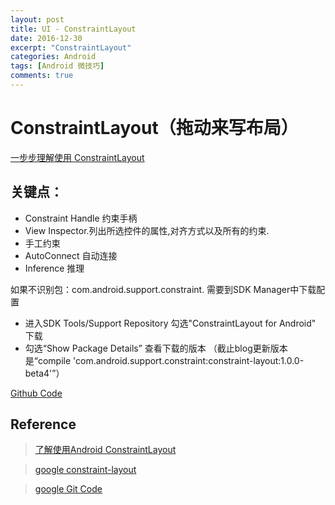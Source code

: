 ```yaml
---
layout: post
title: UI - ConstraintLayout
date: 2016-12-30
excerpt: "ConstraintLayout"
categories: Android
tags: [Android 微技巧]
comments: true
---
```



# ConstraintLayout（拖动来写布局）

[一步步理解使用 ConstraintLayout](http://www.jianshu.com/p/793f76cf9fea)

## 关键点：

- Constraint Handle 约束手柄
- View Inspector.列出所选控件的属性,对齐方式以及所有的约束.
- 手工约束
- AutoConnect 自动连接 
- Inference	推理

如果不识别包：com.android.support.constraint. 需要到SDK Manager中下载配置

- 进入SDK Tools/Support Repository 勾选"ConstraintLayout for Android" 下载
- 勾选“Show Package Details” 查看下载的版本 （截止blog更新版本是“compile 'com.android.support.constraint:constraint-layout:1.0.0-beta4'”）

[Github Code](https://github.com/vivianking6855/android-ui/tree/ui-advanced)

## Reference

> [了解使用Android ConstraintLayout](http://quanqi.org/2016/05/20/code-labs-constraint-layout/)

> [google constraint-layout](https://codelabs.developers.google.com/codelabs/constraint-layout/index.html#0)

> [google Git Code](https://github.com/googlecodelabs/constraint-layout)
